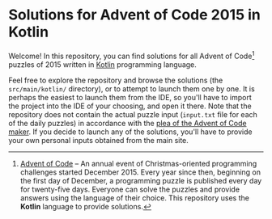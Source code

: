 # Solutions for Advent of Code 2015 in Kotlin

Welcome!  In this repository, you can find solutions for all Advent of Code[^aoc] puzzles of 2015 written in
[Kotlin][kotlin] programming language.

Feel free to explore the repository and browse the solutions (the `src/main/kotlin/` directory), or to attempt to launch
them one by one.  It is perhaps the easiest to launch them from the IDE, so you'll have to import the project into the
IDE of your choosing, and open it there.  Note that the repository does not contain the actual puzzle input (`input.txt`
file for each of the daily puzzles) in accordance with the [plea of the Advent of Code maker][aoc_copying].  If you
decide to launch any of the solutions, you'll have to provide your own personal inputs obtained from the main site.


[^aoc]:
    [Advent of Code][aoc] – An annual event of Christmas-oriented programming challenges started December 2015.  Every
    year since then, beginning on the first day of December, a programming puzzle is published every day for twenty-five
    days.  Everyone can solve the puzzles and provide answers using the language of their choice.  This repository uses
    the **Kotlin** language to provide solutions.

[aoc]: https://adventofcode.com
[kotlin]: https://kotlinlang.org
[aoc_copying]: https://adventofcode.com/2015/about#faq_copying
